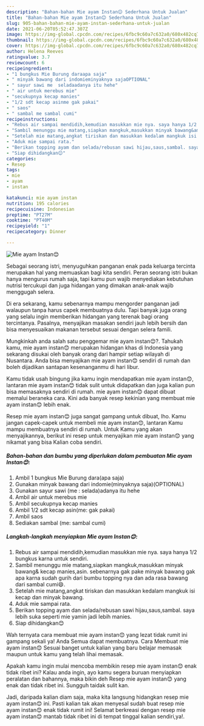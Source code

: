 ```yaml
---
description: "Bahan-bahan Mie ayam Instan😊 Sederhana Untuk Jualan"
title: "Bahan-bahan Mie ayam Instan😊 Sederhana Untuk Jualan"
slug: 905-bahan-bahan-mie-ayam-instan-sederhana-untuk-jualan
date: 2021-06-20T05:52:47.307Z
image: https://img-global.cpcdn.com/recipes/6fbc9c60a7c632a0/680x482cq70/mie-ayam-instan😊-foto-resep-utama.jpg
thumbnail: https://img-global.cpcdn.com/recipes/6fbc9c60a7c632a0/680x482cq70/mie-ayam-instan😊-foto-resep-utama.jpg
cover: https://img-global.cpcdn.com/recipes/6fbc9c60a7c632a0/680x482cq70/mie-ayam-instan😊-foto-resep-utama.jpg
author: Helena Reeves
ratingvalue: 3.7
reviewcount: 6
recipeingredient:
- "1 bungkus Mie Burung daraapa saja"
- " minyak bawang dari indomieminyaknya sajaOPTIONAL"
- " sayur sawi me  seladaadanya itu hehe"
- " air untuk merebus mie"
- "secukupnya kecap manies"
- "1/2 sdt kecap asinme gak pakai"
- " saos"
- " sambal me sambal cumi"
recipeinstructions:
- "Rebus air sampai mendidih,kemudian masukkan mie nya. saya hanya 1/2 bungkus karna untuk sendiri."
- "Sambil menunggu mie matang,siapkan mangkuk,masukkan minyak bawang&amp; kecap manies,asin. sebenarnya gak pake minyak bawang gak apa karna sudah gurih dari bumbu topping nya dan ada rasa bawang dari sambal cumi😄."
- "Setelah mie matang,angkat tiriskan dan masukkan kedalam mangkuk isi kecap dan minyak bawang."
- "Aduk mie sampai rata."
- "Berikan topping ayam dan selada/rebusan sawi hijau,saus,sambal. saya lebih suka seperti mie yamin jadi lebih manies."
- "Siap dihidangkan😊"
categories:
- Resep
tags:
- mie
- ayam
- instan

katakunci: mie ayam instan 
nutrition: 195 calories
recipecuisine: Indonesian
preptime: "PT27M"
cooktime: "PT40M"
recipeyield: "1"
recipecategory: Dinner

---
```



![Mie ayam Instan😊](https://img-global.cpcdn.com/recipes/6fbc9c60a7c632a0/680x482cq70/mie-ayam-instan😊-foto-resep-utama.jpg)

Sebagai seorang istri, menyuguhkan panganan enak pada keluarga tercinta merupakan hal yang memuaskan bagi kita sendiri. Peran seorang istri bukan hanya mengurus rumah saja, tapi kamu pun wajib menyediakan kebutuhan nutrisi tercukupi dan juga hidangan yang dimakan anak-anak wajib menggugah selera.

Di era  sekarang, kamu sebenarnya mampu mengorder panganan jadi walaupun tanpa harus capek membuatnya dulu. Tapi banyak juga orang yang selalu ingin memberikan hidangan yang terenak bagi orang tercintanya. Pasalnya, menyajikan masakan sendiri jauh lebih bersih dan bisa menyesuaikan makanan tersebut sesuai dengan selera famili. 



Mungkinkah anda salah satu penggemar mie ayam instan😊?. Tahukah kamu, mie ayam instan😊 merupakan hidangan khas di Indonesia yang sekarang disukai oleh banyak orang dari hampir setiap wilayah di Nusantara. Anda bisa menyajikan mie ayam instan😊 sendiri di rumah dan boleh dijadikan santapan kesenanganmu di hari libur.

Kamu tidak usah bingung jika kamu ingin mendapatkan mie ayam instan😊, lantaran mie ayam instan😊 tidak sulit untuk didapatkan dan juga kalian pun bisa memasaknya sendiri di rumah. mie ayam instan😊 dapat dibuat memalui beraneka cara. Kini ada banyak resep kekinian yang membuat mie ayam instan😊 lebih enak.

Resep mie ayam instan😊 juga sangat gampang untuk dibuat, lho. Kamu jangan capek-capek untuk membeli mie ayam instan😊, lantaran Kamu mampu membuatnya sendiri di rumah. Untuk Kamu yang akan menyajikannya, berikut ini resep untuk menyajikan mie ayam instan😊 yang nikamat yang bisa Kalian coba sendiri.

<!--inarticleads1-->

##### Bahan-bahan dan bumbu yang diperlukan dalam pembuatan Mie ayam Instan😊:

1. Ambil 1 bungkus Mie Burung dara(apa saja)
1. Gunakan  minyak bawang dari indomie(minyaknya saja)(OPTIONAL)
1. Gunakan  sayur sawi (me : selada)adanya itu hehe
1. Ambil  air untuk merebus mie
1. Ambil secukupnya kecap manies
1. Ambil 1/2 sdt kecap asin(me: gak pakai)
1. Ambil  saos
1. Sediakan  sambal (me: sambal cumi)




<!--inarticleads2-->

##### Langkah-langkah menyiapkan Mie ayam Instan😊:

1. Rebus air sampai mendidih,kemudian masukkan mie nya. saya hanya 1/2 bungkus karna untuk sendiri.
1. Sambil menunggu mie matang,siapkan mangkuk,masukkan minyak bawang&amp; kecap manies,asin. sebenarnya gak pake minyak bawang gak apa karna sudah gurih dari bumbu topping nya dan ada rasa bawang dari sambal cumi😄.
1. Setelah mie matang,angkat tiriskan dan masukkan kedalam mangkuk isi kecap dan minyak bawang.
1. Aduk mie sampai rata.
1. Berikan topping ayam dan selada/rebusan sawi hijau,saus,sambal. saya lebih suka seperti mie yamin jadi lebih manies.
1. Siap dihidangkan😊




Wah ternyata cara membuat mie ayam instan😊 yang lezat tidak rumit ini gampang sekali ya! Anda Semua dapat membuatnya. Cara Membuat mie ayam instan😊 Sesuai banget untuk kalian yang baru belajar memasak maupun untuk kamu yang telah lihai memasak.

Apakah kamu ingin mulai mencoba membikin resep mie ayam instan😊 enak tidak ribet ini? Kalau anda ingin, ayo kamu segera buruan menyiapkan peralatan dan bahannya, maka bikin deh Resep mie ayam instan😊 yang enak dan tidak ribet ini. Sungguh taidak sulit kan. 

Jadi, daripada kalian diam saja, maka kita langsung hidangkan resep mie ayam instan😊 ini. Pasti kalian tak akan menyesal sudah buat resep mie ayam instan😊 enak tidak rumit ini! Selamat berkreasi dengan resep mie ayam instan😊 mantab tidak ribet ini di tempat tinggal kalian sendiri,ya!.

